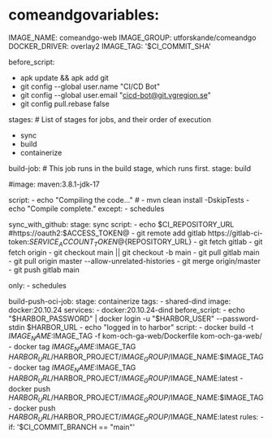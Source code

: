 # comeandgovariables:
   IMAGE_NAME: comeandgo-web
   IMAGE_GROUP: utforskande/comeandgo
   DOCKER_DRIVER: overlay2
   IMAGE_TAG: '$CI_COMMIT_SHA'

before_script:
   - apk update && apk add git
   - git config --global user.name "CI/CD Bot"
   - git config --global user.email "cicd-bot@git.vgregion.se"
   - git config pull.rebase false

stages: # List of stages for jobs, and their order of execution
   - sync
   - build
   - containerize

build-job: # This job runs in the build stage, which runs first.
   stage: build

   #image: maven:3.8.1-jdk-17

   script:
      - echo "Compiling the code..."
      #  - mvn clean install -DskipTests
      - echo "Compile complete."
   except:
      - schedules

sync_with_github:
   stage: sync
   script:
      - echo $CI_REPOSITORY_URL
      #https://oauth2:$ACCESS_TOKEN@
      - git remote add gitlab https://gitlab-ci-token:${SERVICE_ACCOUNT_TOKEN}@${REPOSITORY_URL}
      - git fetch gitlab
      - git fetch origin
      - git checkout main || git checkout -b main
      - git pull gitlab main
      - git pull origin master --allow-unrelated-histories
      - git merge origin/master
      - git push gitlab main

   only:
      - schedules

build-push-oci-job:
   stage: containerize
   tags:
      - shared-dind
   image: docker:20.10.24
   services:
      - docker:20.10.24-dind
   before_script:
      - echo "$HARBOR_PASSWORD" | docker login -u "$HARBOR_USER" --password-stdin $HARBOR_URL
      - echo "logged in to harbor"
   script:
      - docker build -t $IMAGE_NAME:$IMAGE_TAG -f kom-och-ga-web/Dockerfile kom-och-ga-web/
      - docker tag $IMAGE_NAME:$IMAGE_TAG $HARBOR_URL/$HARBOR_PROJECT/$IMAGE_GROUP/$IMAGE_NAME:$IMAGE_TAG
      - docker tag $IMAGE_NAME:$IMAGE_TAG $HARBOR_URL/$HARBOR_PROJECT/$IMAGE_GROUP/$IMAGE_NAME:latest
      - docker push $HARBOR_URL/$HARBOR_PROJECT/$IMAGE_GROUP/$IMAGE_NAME:$IMAGE_TAG
      - docker push $HARBOR_URL/$HARBOR_PROJECT/$IMAGE_GROUP/$IMAGE_NAME:latest
   rules:
      - if: '$CI_COMMIT_BRANCH == "main"'
